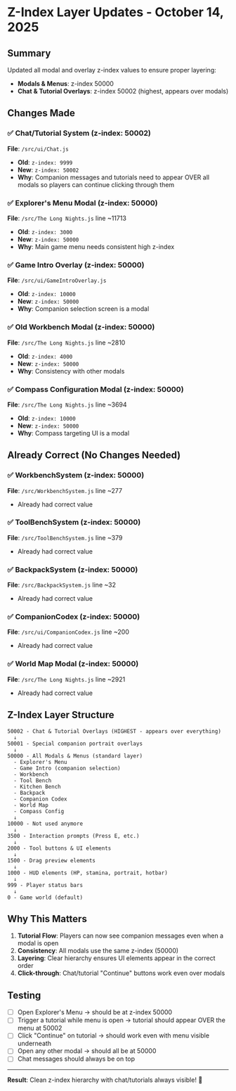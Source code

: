 # Z-Index Layer Updates - October 14, 2025

## Summary
Updated all modal and overlay z-index values to ensure proper layering:
- **Modals & Menus**: z-index 50000
- **Chat & Tutorial Overlays**: z-index 50002 (highest, appears over modals)

## Changes Made

### ✅ Chat/Tutorial System (z-index: 50002)
**File**: `/src/ui/Chat.js`
- **Old**: `z-index: 9999`
- **New**: `z-index: 50002`
- **Why**: Companion messages and tutorials need to appear OVER all modals so players can continue clicking through them

### ✅ Explorer's Menu Modal (z-index: 50000)
**File**: `/src/The Long Nights.js` line ~11713
- **Old**: `z-index: 3000`
- **New**: `z-index: 50000`
- **Why**: Main game menu needs consistent high z-index

### ✅ Game Intro Overlay (z-index: 50000)
**File**: `/src/ui/GameIntroOverlay.js`
- **Old**: `z-index: 10000`
- **New**: `z-index: 50000`
- **Why**: Companion selection screen is a modal

### ✅ Old Workbench Modal (z-index: 50000)
**File**: `/src/The Long Nights.js` line ~2810
- **Old**: `z-index: 4000`
- **New**: `z-index: 50000`
- **Why**: Consistency with other modals

### ✅ Compass Configuration Modal (z-index: 50000)
**File**: `/src/The Long Nights.js` line ~3694
- **Old**: `z-index: 10000`
- **New**: `z-index: 50000`
- **Why**: Compass targeting UI is a modal

## Already Correct (No Changes Needed)

### ✅ WorkbenchSystem (z-index: 50000)
**File**: `/src/WorkbenchSystem.js` line ~277
- Already had correct value

### ✅ ToolBenchSystem (z-index: 50000)
**File**: `/src/ToolBenchSystem.js` line ~379
- Already had correct value

### ✅ BackpackSystem (z-index: 50000)
**File**: `/src/BackpackSystem.js` line ~32
- Already had correct value

### ✅ CompanionCodex (z-index: 50000)
**File**: `/src/ui/CompanionCodex.js` line ~200
- Already had correct value

### ✅ World Map Modal (z-index: 50000)
**File**: `/src/The Long Nights.js` line ~2921
- Already had correct value

## Z-Index Layer Structure

```
50002 - Chat & Tutorial Overlays (HIGHEST - appears over everything)
  ↓
50001 - Special companion portrait overlays
  ↓
50000 - All Modals & Menus (standard layer)
  - Explorer's Menu
  - Game Intro (companion selection)
  - Workbench
  - Tool Bench
  - Kitchen Bench
  - Backpack
  - Companion Codex
  - World Map
  - Compass Config
  ↓
10000 - Not used anymore
  ↓
3500 - Interaction prompts (Press E, etc.)
  ↓
2000 - Tool buttons & UI elements
  ↓
1500 - Drag preview elements
  ↓
1000 - HUD elements (HP, stamina, portrait, hotbar)
  ↓
999 - Player status bars
  ↓
0 - Game world (default)
```

## Why This Matters

1. **Tutorial Flow**: Players can now see companion messages even when a modal is open
2. **Consistency**: All modals use the same z-index (50000)
3. **Layering**: Clear hierarchy ensures UI elements appear in the correct order
4. **Click-through**: Chat/tutorial "Continue" buttons work even over modals

## Testing

- [ ] Open Explorer's Menu → should be at z-index 50000
- [ ] Trigger a tutorial while menu is open → tutorial should appear OVER the menu at 50002
- [ ] Click "Continue" on tutorial → should work even with menu visible underneath
- [ ] Open any other modal → should all be at 50000
- [ ] Chat messages should always be on top

---

**Result**: Clean z-index hierarchy with chat/tutorials always visible! 🎯
